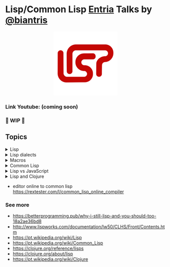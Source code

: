 # Lisp/Common Lisp [Entria](https://github.com/entria) Talks by [@biantris](https://github.com/biantris)

<p align="center">
<img width="200" src="./img/logo-lisp.png" />
</p>

### Link Youtube: (coming soon)

### 🚧 WIP 🚧

## Topics
<details>
  <summary>Lisp</summary>
</details>

<details>
  <summary>Lisp dialects</summary>
  <p align="center">
    <img width="800" src="./img/lisp-dialects.png" />
  </p>
</details>

<details>
  <summary>Macros</summary>
</details>

<details>
  <summary>Common Lisp</summary>
</details>

<details>
  <summary>Lisp vs JavaScript</summary>
</details>

<details>
  <summary>Lisp and Clojure</summary>
</details>

- editor online to common lisp https://rextester.com/l/common_lisp_online_compiler

### See more
  - https://betterprogramming.pub/why-i-still-lisp-and-you-should-too-18a2ae36bd8
  - http://www.lispworks.com/documentation/lw50/CLHS/Front/Contents.htm
  - https://pt.wikipedia.org/wiki/Lisp
  - https://pt.wikipedia.org/wiki/Common_Lisp
  - https://clojure.org/reference/lisps
  - https://clojure.org/about/lisp
  - https://pt.wikipedia.org/wiki/Clojure
